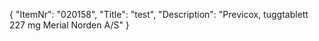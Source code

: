 {
  "ItemNr": "020158",
  "Title": "test",
  "Description": "Previcox, tuggtablett 227 mg Merial Norden A/S"
}